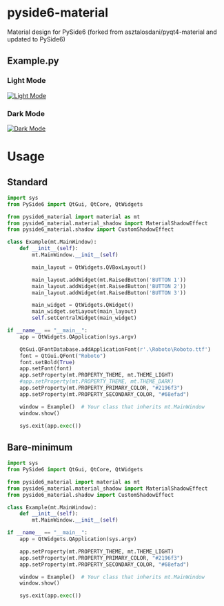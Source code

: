 # pyside6-material
Material design for PySide6 (forked from asztalosdani/pyqt4-material and updated to PySide6)

## Example.py
### Light Mode
[![Light Mode](https://github.com/chrisddr77/pyside6-material/blob/master/img/example_1.jpg?raw=true "Light Mode")](https://github.com/chrisddr77/pyside6-material/blob/master/img/example_1.jpg "Light Mode")

### Dark Mode
[![Dark Mode](https://github.com/chrisddr77/pyside6-material/blob/master/img/example_2.jpg?raw=true "Dark Mode")](https://github.com/chrisddr77/pyside6-material/blob/master/img/example_2.jpg "Dark Mode")



# Usage
## Standard
```python
import sys
from PySide6 import QtGui, QtCore, QtWidgets

from pyside6_material import material as mt
from pyside6_material.material_shadow import MaterialShadowEffect
from pyside6_material.shadow import CustomShadowEffect

class Example(mt.MainWindow):
    def __init__(self):
        mt.MainWindow.__init__(self)

        main_layout = QtWidgets.QVBoxLayout()

        main_layout.addWidget(mt.RaisedButton('BUTTON 1'))
        main_layout.addWidget(mt.RaisedButton('BUTTON 2'))
        main_layout.addWidget(mt.RaisedButton('BUTTON 3'))

        main_widget = QtWidgets.QWidget()
        main_widget.setLayout(main_layout)
        self.setCentralWidget(main_widget)

if __name__ == "__main__":
    app = QtWidgets.QApplication(sys.argv)

    QtGui.QFontDatabase.addApplicationFont(r'.\Roboto\Roboto.ttf')
    font = QtGui.QFont("Roboto")
    font.setBold(True)
    app.setFont(font)
    app.setProperty(mt.PROPERTY_THEME, mt.THEME_LIGHT)
    #app.setProperty(mt.PROPERTY_THEME, mt.THEME_DARK)
    app.setProperty(mt.PROPERTY_PRIMARY_COLOR, "#2196f3")
    app.setProperty(mt.PROPERTY_SECONDARY_COLOR, "#68efad")

    window = Example()  # Your class that inherits mt.MainWindow
    window.show()

    sys.exit(app.exec())
```

## Bare-minimum
```python
import sys
from PySide6 import QtGui, QtCore, QtWidgets

from pyside6_material import material as mt
from pyside6_material.material_shadow import MaterialShadowEffect
from pyside6_material.shadow import CustomShadowEffect

class Example(mt.MainWindow):
    def __init__(self):
        mt.MainWindow.__init__(self)

if __name__ == "__main__":
    app = QtWidgets.QApplication(sys.argv)

    app.setProperty(mt.PROPERTY_THEME, mt.THEME_LIGHT)
    app.setProperty(mt.PROPERTY_PRIMARY_COLOR, "#2196f3")
    app.setProperty(mt.PROPERTY_SECONDARY_COLOR, "#68efad")

    window = Example()  # Your class that inherits mt.MainWindow
    window.show()

    sys.exit(app.exec())
```


#
